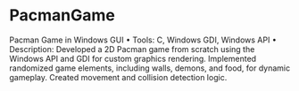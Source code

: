 # PacmanGame
Pacman Game in Windows GUI • Tools: C, Windows GDI, Windows API • Description: Developed a 2D Pacman game from scratch using the Windows API and GDI for custom graphics rendering. Implemented randomized game elements, including walls, demons, and food, for dynamic gameplay. Created movement and collision detection logic. 
